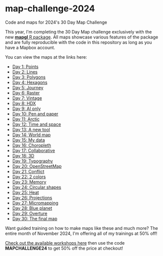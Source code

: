 # map-challenge-2024
Code and maps for 2024's 30 Day Map Challenge

This year, I'm completing the 30 Day Map challenge exclusively with the new [__mapgl__ R package](https://walker-data.com/mapgl).  All maps showcase various features of the package and are fully reproducible with the code in this repository as long as you have a Mapbox account.  

You can view the maps at the links here: 

* [Day 1: Points](https://walker-data.com/map-challenge-2024/day-1-points)
* [Day 2: Lines](https://walker-data.com/map-challenge-2024/day-2-lines)
* [Day 3: Polygons](https://walker-data.com/map-challenge-2024/day-3-polygons)
* [Day 4: Hexagons](https://walker-data.com/map-challenge-2024/day-4-hexagons)
* [Day 5: Journey](https://walker-data.com/map-challenge-2024/day-5-journey)
* [Day 6: Raster](https://walker-data.com/map-challenge-2024/day-6-raster)
* [Day 7: Vintage](https://walker-data.com/map-challenge-2024/day-7-vintage)
* [Day 8: HDX](https://walker-data.com/map-challenge-2024/day-8-hdx)
* [Day 9: AI only](https://walker-data.com/map-challenge-2024/day-9-ai-only)
* [Day 10: Pen and paper](https://walker-data.com/map-challenge-2024/day-10-pen-and-paper)
* [Day 11: Arctic](https://walker-data.com/map-challenge-2024/day-11-arctic)
* [Day 12: Time and space](https://walker-data.com/map-challenge-2024/day-12-time-and-space)
* [Day 13: A new tool](https://walker-data.com/map-challenge-2024/day-13-a-new-tool)
* [Day 14: World map](https://walker-data.com/map-challenge-2024/day-14-world-map)
* [Day 15: My data](https://walkerke.shinyapps.io/day-15-my-data/)
* [Day 16: Choropleth](https://walker-data.com/map-challenge-2024/day-16-choropleth)
* [Day 17: Collaborative](https://walkerke.shinyapps.io/day-17-collaborative/)
* [Day 18: 3D](https://walker-data.com/map-challenge-2024/day-18-3D)
* [Day 19: Typography](https://walker-data.com/map-challenge-2024/day-19-typography)
* [Day 20: OpenStreetMap](https://walker-data.com/map-challenge-2024/day-20-openstreetmap)
* [Day 21: Conflict](https://walkerke.shinyapps.io/day-21-conflict/)
* [Day 22: 2 colors](https://walker-data.com/map-challenge-2024/day-22-2-colors)
* [Day 23: Memory]()
* [Day 24: Circular shapes](https://walker-data.com/map-challenge-2024/day-24-circular-shapes)
* [Day 25: Heat](https://walker-data.com/map-challenge-2024/day-25-heat)
* [Day 26: Projections](https://walker-data.com/map-challenge-2024/day-26-projections)
* [Day 27: Micromapping](https://walker-data.com/map-challenge-2024/day-27-micromapping/)
* [Day 28: Blue planet]()
* [Day 29: Overture](https://walker-data.com/map-challenge-2024/day-27-overture/)
* [Day 30: The final map]()

Want guided training on how to make maps like these and much more?  The entire month of November 2024, I'm offering all of my trainings at 50% off!

[Check out the available workshops here](https://walkerdata.gumroad.com) then use the code __MAPCHALLENGE24__ to get 50% off the price at checkout!
